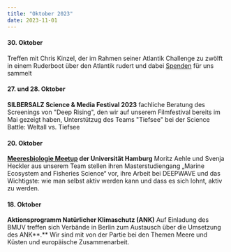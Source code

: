 ```yaml
---
title: "Oktober 2023"
date: 2023-11-01
---
```


#### **30\. Oktober**

Treffen mit Chris Kinzel, der im Rahmen seiner Atlantik Challenge zu zwölft in einem Ruderboot über den Atlantik rudert und dabei [Spenden](https://www.betterplace.org/de/fundraising-events/45401-me-h-r-wagen-meine-roxy-atlantik-challenge-2023) für uns sammelt

#### **27\. und 28. Oktober**

**SILBERSALZ Science & Media Festival 2023** fachliche Beratung des Screenings von "Deep Rising", den wir auf unserem Filmfestival bereits im Mai gezeigt haben, Unterstützug des Teams "Tiefsee" bei der Science Battle: Weltall vs. Tiefsee

#### **20\. Oktober**

**[Meeresbiologie Meetup](https://www.deepwave.org/deepwave-zu-gast-beim-meeresbiologie-meetup-der-universitaet-hamburg/) der Universität Hamburg** Moritz Aehle und Svenja Heckler aus unserem Team stellen ihren Masterstudiengang „Marine Ecosystem and Fisheries Science“ vor, ihre Arbeit bei DEEPWAVE und das Wichtigste: wie man selbst aktiv werden kann und dass es sich lohnt, aktiv zu werden.

#### **18\. Oktober**

**Aktionsprogramm Natürlicher Klimaschutz (ANK)** Auf Einladung des BMUV treffen sich Verbände in Berlin zum Austausch über die Umsetzung des ANK**.** Wir sind mit von der Partie bei den Themen Meere und Küsten und europäische Zusammenarbeit.
